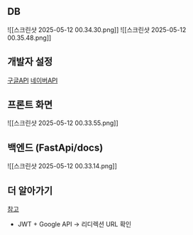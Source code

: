 ## DB
![[스크린샷 2025-05-12 00.34.30.png]]
![[스크린샷 2025-05-12 00.35.48.png]]

## 개발자 설정
[구글API](https://console.cloud.google.com/apis/dashboard?hl=ko&inv=1&invt=AbxHeA&project=note-459411)
[네이버API](ttps://developers.naver.com/main/)

## 프론트 화면
![[스크린샷 2025-05-12 00.33.55.png]]
## 백엔드 (FastApi/docs)
![[스크린샷 2025-05-12 00.33.14.png]]

## 더 알아가기
[참고](https://jundyu.tistory.com/14 )
- JWT +  Google API ->  리디렉션 URL 확인


